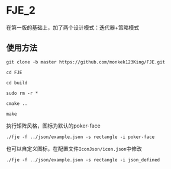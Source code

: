 # FJE_2
在第一版的基础上，加了两个设计模式：迭代器+策略模式

## 使用方法
`git clone -b master https://github.com/monkek123King/FJE.git`

`cd FJE`

`cd build`

`sudo rm -r *`

`cmake ..`

`make`

执行矩阵风格，图标为默认的poker-face

`./fje -f ../json/example.json -s rectangle -i poker-face`

也可以自定义图标，在配置文件`IconJson/icon.json`中修改

`./fje -f ../json/example.json -s rectangle -i json_defined`
